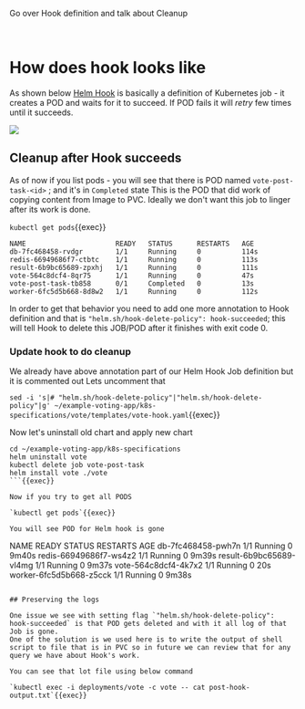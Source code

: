 Go over Hook definition and talk about Cleanup 

<br>

# How does hook looks like 

As shown below [Helm Hook](https://helm.sh/docs/topics/charts_hooks/) is basically a definition of Kubernetes job - it creates a POD and waits for it to succeed. 
If POD fails it will _retry_ few times until it succeeds.

![](https://i.ibb.co/9w1dB4q/image.png)

## Cleanup after Hook succeeds

As of now if you list pods - you will see that there is POD named `vote-post-task-<id>` ; and it's in `Completed` state
This is the POD that did work of copying content from Image to PVC. Ideally we don't want this job to linger after its work is done. 

`kubectl get pods`{{exec}}

```
NAME                      READY   STATUS      RESTARTS   AGE
db-7fc468458-rvdgr        1/1     Running     0          114s
redis-66949686f7-ctbtc    1/1     Running     0          113s
result-6b9bc65689-zpxhj   1/1     Running     0          111s
vote-564c8dcf4-8qr75      1/1     Running     0          47s
vote-post-task-tb858      0/1     Completed   0          13s
worker-6fc5d5b668-8d8w2   1/1     Running     0          112s
```

In order to get that behavior you need to add one more annotation to Hook definition and that is `"helm.sh/hook-delete-policy": hook-succeeded`; this will tell Hook to delete this JOB/POD after it finishes with exit code 0.

### Update hook to do cleanup 

We already have above annotation part of our Helm Hook Job definition but it is commented out 
Lets uncomment that 

`sed -i 's|# "helm.sh/hook-delete-policy"|"helm.sh/hook-delete-policy"|g' ~/example-voting-app/k8s-specifications/vote/templates/vote-hook.yaml`{{exec}}

Now let's uninstall old chart and apply new chart 

```shell
cd ~/example-voting-app/k8s-specifications 
helm uninstall vote
kubectl delete job vote-post-task
helm install vote ./vote
```{{exec}}

Now if you try to get all PODS 

`kubectl get pods`{{exec}}

You will see POD for Helm hook is gone 

```
NAME                      READY   STATUS    RESTARTS   AGE
db-7fc468458-pwh7n        1/1     Running   0          9m40s
redis-66949686f7-ws4z2    1/1     Running   0          9m39s
result-6b9bc65689-vl4mg   1/1     Running   0          9m37s
vote-564c8dcf4-4k7x2      1/1     Running   0          20s
worker-6fc5d5b668-z5cck   1/1     Running   0          9m38s
```

## Preserving the logs 

One issue we see with setting flag `"helm.sh/hook-delete-policy": hook-succeeded` is that POD gets deleted and with it all log of that Job is gone. 
One of the solution is we used here is to write the output of shell script to file that is in PVC so in future we can review that for any query we have about Hook's work.

You can see that lot file using below command 

`kubectl exec -i deployments/vote -c vote -- cat post-hook-output.txt`{{exec}}